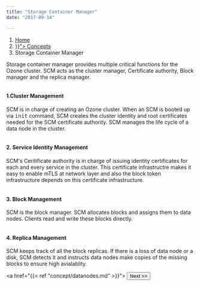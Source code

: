 ```yaml
---
title: "Storage Container Manager"
date: "2017-09-14"

---
```

<!---
  Licensed to the Apache Software Foundation (ASF) under one or more
  contributor license agreements.  See the NOTICE file distributed with
  this work for additional information regarding copyright ownership.
  The ASF licenses this file to You under the Apache License, Version 2.0
  (the "License"); you may not use this file except in compliance with
  the License.  You may obtain a copy of the License at

      http://www.apache.org/licenses/LICENSE-2.0

  Unless required by applicable law or agreed to in writing, software
  distributed under the License is distributed on an "AS IS" BASIS,
  WITHOUT WARRANTIES OR CONDITIONS OF ANY KIND, either express or implied.
  See the License for the specific language governing permissions and
  limitations under the License.
-->

<nav aria-label="breadcrumb">
  <ol class="breadcrumb">
    <li class="breadcrumb-item"><a href="/">Home</a></li>
     <li class="breadcrumb-item"><a href="{{< ref "Concept.md" >}}">
        Concepts</a>
    <li class="breadcrumb-item active" aria-current="page">Storage Container Manager
    </li>
  </ol>
</nav>

Storage container manager provides multiple critical functions for the Ozone
cluster.  SCM acts as the cluster manager, Certificate authority, Block
manager and the replica manager.


   <div class="card" >
        <div class="col-sm-6">
            <img class="card-img-top" src="" alt="">
            <span style="font-size: 50px" class="
glyphicon glyphicon-tasks"
                aria-hidden="true"></span>
            <div class="card-body">
                <h4 class="card-title">1.Cluster Management</h4>
                <p class="card-text"> SCM is in charge of creating an Ozone
                cluster. When an SCM is booted up via <kbd>init</kbd>
                command, SCM creates the cluster identity and root
                certificates needed for the SCM certificate authority. SCM
                manages the life cycle of a data node in the cluster.
                </p>
            </div>
        </div>
    </div>
   <div class="card" >
        <div class="col-sm-6">
            <img class="card-img-top" src="" alt="">
            <span style="font-size: 50px" class="
glyphicon glyphicon-eye-open"
                aria-hidden="true"></span>
            <div class="card-body">
                <h4 class="card-title">2. Service Identity Management</h4>
                <p class="card-text"> SCM's Ceritificate authority is in
                charge of issuing identity certificates for each and every
                service in the cluster. This certificate infrastructre makes
                it easy to enable mTLS at network layer and also the block
                token infrastructure depends on this certificate infrastructure.
                </p>
            </div>
        </div>
    </div>

   <div class="card" >
           <div class="col-sm-6">
               <img class="card-img-top" src="" alt="">
               <span style="font-size: 50px" class="glyphicon glyphicon-th"
                   aria-hidden="true"></span>
               <div class="card-body">
                   <h4 class="card-title">3. Block Management</h4>
                   <p class="card-text"> SCM is the block manager. SCM
                   allocates blocks and assigns them to data nodes. Clients
                   read and write these blocks directly.
                   </p>
               </div>
           </div>
       </div>
     <div class="card" >
             <div class="col-sm-6">
                 <img class="card-img-top" src="" alt="">
                 <span style="font-size: 50px" class="glyphicon glyphicon-link"
                     aria-hidden="true"></span>
                 <div class="card-body">
                     <h4 class="card-title">4. Replica Management</h4>
                     <p class="card-text"> SCM keeps track of all the block
                     replicas. If there is a loss of data node or a disk, SCM
                      detects it and instructs data nodes make copies of the
                      missing blocks to ensure high avialablity.
                     </p>
                 </div>
             </div>
         </div>


 <a href="{{< ref "concept/datanodes.md" >}}"> <button type="button"
 class="btn  btn-success btn-lg">Next >></button>